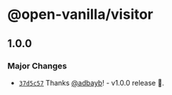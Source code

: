 # @open-vanilla/visitor

## 1.0.0

### Major Changes

- [`37d5c57`](https://github.com/adbayb/open-vanilla/commit/37d5c5788939c170bb4203a8a205170688b6c1a1) Thanks [@adbayb](https://github.com/adbayb)! - v1.0.0 release 🚀.

